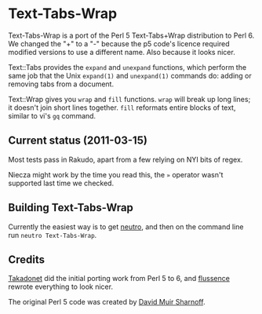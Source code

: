 Text-Tabs-Wrap
==============

Text-Tabs-Wrap is a port of the Perl 5 Text-Tabs+Wrap distribution to Perl 6. We changed the "+" to
a "-" because the p5 code's licence required modified versions to use a different name. Also because
it looks nicer.

Text::Tabs provides the `expand` and `unexpand` functions, which perform the same job that the
Unix `expand(1)` and `unexpand(1)` commands do: adding or removing tabs from a document.

Text::Wrap gives you `wrap` and `fill` functions. `wrap` will break up long lines; it doesn't join
short lines together. `fill` reformats entire blocks of text, similar to vi's `gq` command.

Current status (2011-03-15)
---------------------------

Most tests pass in Rakudo, apart from a few relying on NYI bits of regex.

Niecza might work by the time you read this, the `»` operator wasn't supported last time we checked.

Building Text-Tabs-Wrap
-----------------------

Currently the easiest way is to get [neutro](https://github.com/tadzik/neutro), and then on the
command line run `neutro Text-Tabs-Wrap`.

Credits
-------

[Takadonet](https://github.com/Takadonet) did the initial porting work from Perl 5 to 6, and
[flussence](https://github.com/flussence) rewrote everything to look nicer.

The original Perl 5 code was created by [David Muir Sharnoff](http://search.cpan.org/~muir/).
